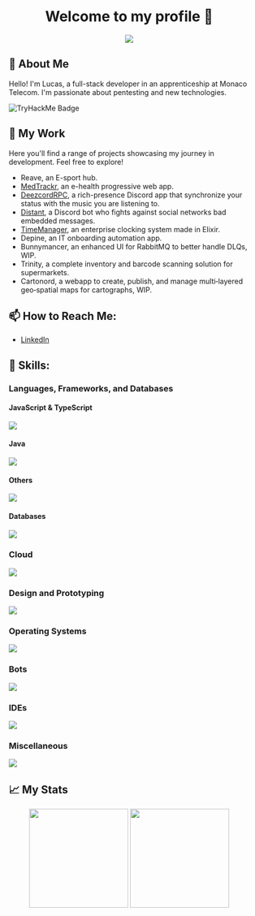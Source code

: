<div align="center">
  <h1>Welcome to my profile 👋</h1>
</div>

<div align="center">
  <img style="margin: auto;" src="https://i.imgur.com/tJCUMEz.png"/>
</div>

<div style="margin: 15px;">
  <h2>🚀 About Me</h2>
  <p>Hello! I'm Lucas, a full-stack developer in an apprenticeship at Monaco Telecom. I'm passionate about pentesting and new technologies.</p>
  <img src="https://tryhackme-badges.s3.amazonaws.com/lukyyy.png" alt="TryHackMe Badge" />

  <h2>🎯 My Work</h2>
  <p>Here you'll find a range of projects showcasing my journey in development. Feel free to explore!</p>

  - Reave, an E-sport hub.
  - [MedTrackr](https://github.com/lukyyy9/medtrackr-fe), an e-health progressive web app.
  - [DeezcordRPC](https://github.com/lukyyy9/DeezcordRPC), a rich-presence Discord app that synchronize your status with the music you are listening to.
  - [Distant](https://github.com/lukyyy9/Distant-Bot), a Discord bot who fights against social networks bad embedded messages.
  - [TimeManager](https://github.com/lukyyy9/T-POO-700-NCE_10), an enterprise clocking system made in Elixir.
  - Depine, an IT onboarding automation app.
  - Bunnymancer, an enhanced UI for RabbitMQ to better handle DLQs, WIP.
  - Trinity, a complete inventory and barcode scanning solution for supermarkets.
  - Cartonord, a webapp to create, publish, and manage multi‑layered geo‑spatial maps for cartographs, WIP.
  

  <h2>📫 How to Reach Me:</h2>
  
  - [LinkedIn](https://www.linkedin.com/in/lucas-buonocore)

  <h2 align="left">🧰 Skills:</h2>

  <h3>Languages, Frameworks, and Databases</h3>
  
  <h4>JavaScript & TypeScript</h4>
  <img src="https://skillicons.dev/icons?i=js,ts,nodejs,vite,tauri,react,nextjs,vue,nestjs,tailwind,threejs,materialui,discordjs"  />
  </br>
  <h4>Java</h4>
  <img src="https://skillicons.dev/icons?i=java,spring,hibernate"/>
  </br>
  <h4>Others</h4>
  <img src="https://skillicons.dev/icons?i=c,cpp,py,rust,elixir"/>
  </br>
  <h4>Databases</h4>
  <img src="https://skillicons.dev/icons?i=mysql,postgres,mongodb,dynamodb"/>

  <h3>Cloud</h3>
  
  <a href="https://skillicons.dev">
    <img src="https://skillicons.dev/icons?i=aws,azure,cloudflare,firebase,docker,kubernetes,githubactions,heroku" />
  </a>

  <h3>Design and Prototyping</h3>
  
  <a href="https://skillicons.dev">
    <img src="https://skillicons.dev/icons?i=figma,ps,autocad" />
  </a>

  <h3>Operating Systems</h3>
  
  <a href="https://skillicons.dev">
    <img src="https://skillicons.dev/icons?i=kali,apple,windows" />
  </a>

  <h3>Bots</h3>
  
  <a href="https://skillicons.dev">
    <img src="https://skillicons.dev/icons?i=discord,instagram" />
  </a>

  <h3>IDEs</h3>
  
  <a href="https://skillicons.dev">
    <img src="https://skillicons.dev/icons?i=vscode,idea,androidstudio,gamemakerstudio,arduino" />
  </a>

  <h3>Miscellaneous</h3>
  
  <a href="https://skillicons.dev">
    <img src="https://skillicons.dev/icons?i=notion,latex,postman,git,github,gitlab,npm,maven,rabbitmq,powershell" />
  </a>


  <h2>📈 My Stats</h2>

<div align="center">
  <img style="height:195px;" src="https://github-readme-stats.vercel.app/api/?username=lukyyy9"/>
  <img style="height:195px;" src="https://github-readme-stats.vercel.app/api/top-langs/?username=lukyyy9&layout=donut"/>
</div>
